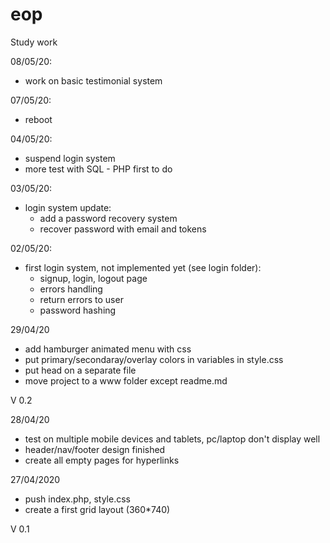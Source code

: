 # eop
Study work

08/05/20:
- work on basic testimonial system

07/05/20:
- reboot

04/05/20:
- suspend login system 
- more test with SQL - PHP first to do

03/05/20: 
- login system update:
  - add a password recovery system
  - recover password with email and tokens

02/05/20:
- first login system, not implemented yet (see login folder):
  - signup, login, logout page
  - errors handling
  - return errors to user
  - password hashing

29/04/20
- add hamburger animated menu with css
- put primary/secondaray/overlay colors in variables in style.css 
- put head on a separate file 
- move project to a www folder except readme.md

V 0.2

28/04/20 
- test on multiple mobile devices and tablets, pc/laptop don't display well
- header/nav/footer design finished
- create all empty pages for hyperlinks

27/04/2020
- push index.php, style.css  
- create a first grid layout (360*740)

V 0.1


